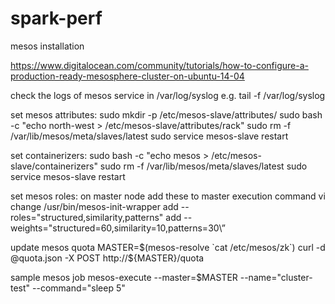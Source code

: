 # spark-perf
mesos installation

https://www.digitalocean.com/community/tutorials/how-to-configure-a-production-ready-mesosphere-cluster-on-ubuntu-14-04

check the logs of mesos service in /var/log/syslog
e.g. tail -f  /var/log/syslog

set mesos attributes:
    sudo mkdir -p /etc/mesos-slave/attributes/
	sudo bash -c "echo north-west > /etc/mesos-slave/attributes/rack"
	sudo rm -f /var/lib/mesos/meta/slaves/latest
	sudo service mesos-slave restart

set containerizers:
    sudo bash -c "echo mesos > /etc/mesos-slave/containerizers"
    sudo rm -f /var/lib/mesos/meta/slaves/latest
	sudo service mesos-slave restart

set mesos roles:
    on master node add these to master execution command
    vi change /usr/bin/mesos-init-wrapper
    add --roles=\"structured,similarity,patterns\"
    add --weights=\"structured=60,similarity=10,patterns=30\”

update mesos quota
MASTER=$(mesos-resolve `cat /etc/mesos/zk`)
curl -d @quota.json -X POST http://${MASTER}/quota


sample mesos job
mesos-execute --master=$MASTER --name="cluster-test" --command="sleep 5"